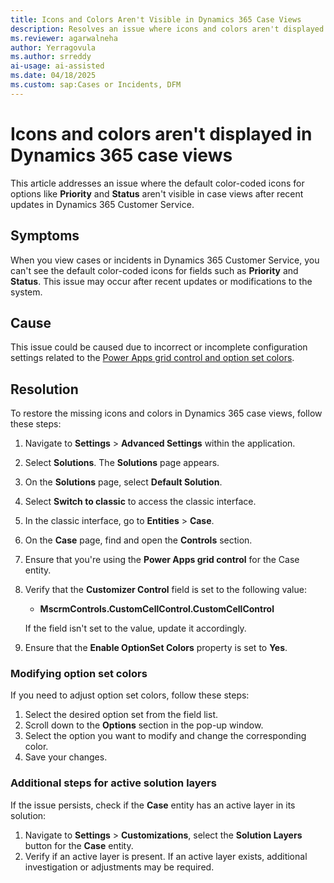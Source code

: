 ```yaml
---
title: Icons and Colors Aren't Visible in Dynamics 365 Case Views
description: Resolves an issue where icons and colors aren't displayed in Dynamics 365 case views.
ms.reviewer: agarwalneha
author: Yerragovula
ms.author: srreddy
ai-usage: ai-assisted
ms.date: 04/18/2025
ms.custom: sap:Cases or Incidents, DFM
---
```

# Icons and colors aren't displayed in Dynamics 365 case views

This article addresses an issue where the default color-coded icons for options like **Priority** and **Status** aren't visible in case views after recent updates in Dynamics 365 Customer Service.

## Symptoms

When you view cases or incidents in Dynamics 365 Customer Service, you can't see the default color-coded icons for fields such as **Priority** and **Status**. This issue may occur after recent updates or modifications to the system.

## Cause

This issue could be caused due to incorrect or incomplete configuration settings related to the [Power Apps grid control and option set colors](/dynamics365/customer-service/administer/enable-case-grids).

## Resolution

To restore the missing icons and colors in Dynamics 365 case views, follow these steps:

1. Navigate to **Settings** > **Advanced Settings** within the application.
2. Select **Solutions**. The **Solutions** page appears.
3. On the **Solutions** page, select **Default Solution**.
4. Select **Switch to classic** to access the classic interface.
5. In the classic interface, go to **Entities** > **Case**.
6. On the **Case** page, find and open the **Controls** section.
7. Ensure that you're using the **Power Apps grid control** for the Case entity.
8. Verify that the **Customizer Control** field is set to the following value:

   - **MscrmControls.CustomCellControl.CustomCellControl**

   If the field isn't set to the value, update it accordingly.

9. Ensure that the **Enable OptionSet Colors** property is set to **Yes**.

### Modifying option set colors

If you need to adjust option set colors, follow these steps:

1. Select the desired option set from the field list.
2. Scroll down to the **Options** section in the pop-up window.
3. Select the option you want to modify and change the corresponding color.
4. Save your changes.

### Additional steps for active solution layers

If the issue persists, check if the **Case** entity has an active layer in its solution:

1. Navigate to **Settings** > **Customizations**, select the **Solution Layers** button for the **Case** entity.
2. Verify if an active layer is present. If an active layer exists, additional investigation or adjustments may be required.
